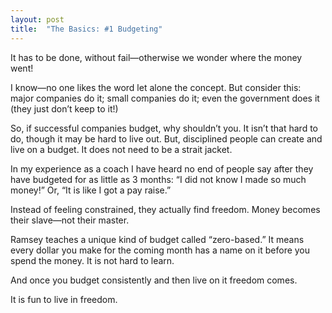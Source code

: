 ```yaml
---
layout: post
title:  "The Basics: #1 Budgeting"
---
```

It has to be done, without fail—otherwise we wonder where the money went! 

I know—no one likes the word let alone the concept. But consider this: major
companies do it; small companies do it; even the government does it (they
just don’t keep to it!)

So, if successful companies budget, why shouldn’t you. It isn’t that hard to
do, though it may be hard to live out. But, disciplined people can create and
    live on a budget. It does not need to be a strait jacket.

In my experience as a coach I have heard no end of people say after they have
budgeted for as little as 3 months: “I did not know I made so much money!”
Or, “It is like I got a pay raise.”

Instead of feeling constrained, they actually find freedom. Money becomes
their slave—not their master.

Ramsey teaches a unique kind of budget called “zero-based.” It means every
dollar you make for the coming month has a name on it before you spend the
money. It is not hard to learn.

And once you budget consistently and then live on it freedom comes.

It is fun to live in freedom.
